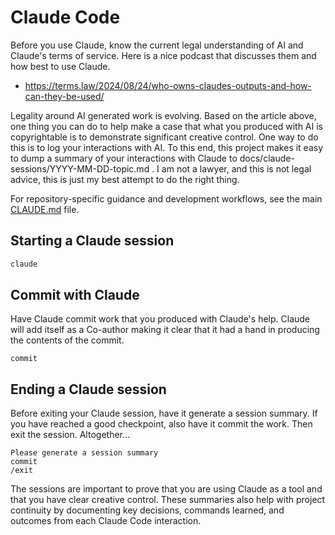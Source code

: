 # Claude Code

Before you use Claude, know the current legal understanding of AI and Claude's
terms of service. Here is a nice podcast that discusses them and how best
to use Claude.

- <https://terms.law/2024/08/24/who-owns-claudes-outputs-and-how-can-they-be-used/>

Legality around AI generated work is evolving. Based on the article above,
one thing you can do to help make a case that what you produced with AI is
copyrightable is to demonstrate significant creative control. One way to do
this is to log your interactions with AI. To this end, this project makes
it easy to dump a summary of your interactions with Claude to
docs/claude-sessions/YYYY-MM-DD-topic.md . I am not a lawyer, and this is not legal advice,
this is just my best attempt to do the right thing.

For repository-specific guidance and development workflows, see the main [CLAUDE.md](../CLAUDE.md) file.

## Starting a Claude session

```bash
claude
```

## Commit with Claude

Have Claude commit work that you produced with Claude's help. Claude
will add itself as a Co-author making it clear that it had a hand in
producing the contents of the commit.

```claude
commit
```

## Ending a Claude session

Before exiting your Claude session, have it generate a session summary.
If you have reached a good checkpoint, also have it commit the work.
Then exit the session. Altogether...

```claude
Please generate a session summary
commit
/exit
```

The sessions are important to prove that you are using Claude as a tool
and that you have clear creative control. These summaries also help with
project continuity by documenting key decisions, commands learned, and
outcomes from each Claude Code interaction.
